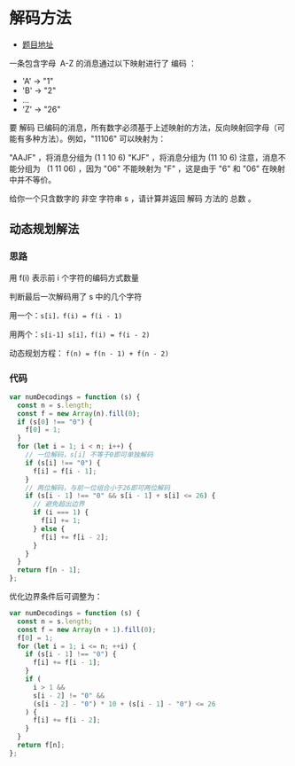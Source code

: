 <author-info date="1647394626549"></author-info>

# 解码方法

- [题目地址](https://leetcode.com/problems/decode-ways/description/)

一条包含字母  A-Z 的消息通过以下映射进行了 编码 ：

- 'A' -> "1"
- 'B' -> "2"
- ...
- 'Z' -> "26"

要 解码 已编码的消息，所有数字必须基于上述映射的方法，反向映射回字母（可能有多种方法）。例如，"11106" 可以映射为：

"AAJF" ，将消息分组为 (1 1 10 6)
"KJF" ，将消息分组为 (11 10 6)
注意，消息不能分组为   (1 11 06) ，因为 "06" 不能映射为 "F" ，这是由于 "6" 和 "06" 在映射中并不等价。

给你一个只含数字的 非空 字符串 s ，请计算并返回 解码 方法的 总数 。

## 动态规划解法

### 思路

用 f(i) 表示前 i 个字符的编码方式数量

判断最后一次解码用了 s 中的几个字符

用一个：`s[i]，f(i) = f(i - 1)`

用两个：`s[i-1] s[i]，f(i) = f(i - 2)`

动态规划方程： `f(n) = f(n - 1) + f(n - 2)`

### 代码

```js
var numDecodings = function (s) {
  const n = s.length;
  const f = new Array(n).fill(0);
  if (s[0] !== "0") {
    f[0] = 1;
  }
  for (let i = 1; i < n; i++) {
    // 一位解码，s[i] 不等于0即可单独解码
    if (s[i] !== "0") {
      f[i] = f[i - 1];
    }
    // 两位解码，与前一位组合小于26即可两位解码
    if (s[i - 1] !== "0" && s[i - 1] + s[i] <= 26) {
      // 避免超出边界
      if (i === 1) {
        f[i] += 1;
      } else {
        f[i] += f[i - 2];
      }
    }
  }
  return f[n - 1];
};
```

优化边界条件后可调整为：

```js
var numDecodings = function (s) {
  const n = s.length;
  const f = new Array(n + 1).fill(0);
  f[0] = 1;
  for (let i = 1; i <= n; ++i) {
    if (s[i - 1] !== "0") {
      f[i] += f[i - 1];
    }
    if (
      i > 1 &&
      s[i - 2] != "0" &&
      (s[i - 2] - "0") * 10 + (s[i - 1] - "0") <= 26
    ) {
      f[i] += f[i - 2];
    }
  }
  return f[n];
};
```
